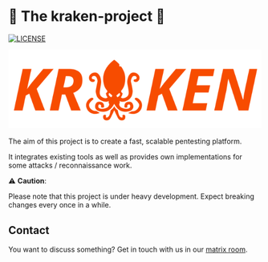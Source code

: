 # :octopus: The kraken-project :octopus:

[![LICENSE](https://img.shields.io/github/license/myOmikron/kraken-project?color=blue)](LICENSE)

![kraken](kraken_small.png)

The aim of this project is to create a fast, scalable pentesting platform.

It integrates existing tools as well as provides own implementations 
for some attacks / reconnaissance work.  

️:warning: **Caution**:

Please note that this project is under heavy development. 
Expect breaking changes every once in a while.

## Contact

You want to discuss something? Get in touch with us in our [matrix
room](https://matrix.to/#/#kraken:matrix.hopfenspace.org).
